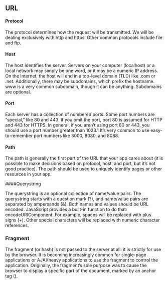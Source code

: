 ## URL

#### Protocol

The protocol determines how the request will be transmitted. We will be dealing
exclusively with http and https. Other common protocols include file and ftp.

#### Host

The host identifies the server. Servers on your computer (localhost) or a local network
may simply be one word, or it may be a numeric IP address. On the Internet,
the host will end in a top-level domain (TLD) like .com or .net. Additionally, there
may be subdomains, which prefix the hostname. www is a very common subdomain,
though it can be anything. Subdomains are optional.

#### Port

Each server has a collection of numbered ports. Some port numbers are “special,”
like 80 and 443. If you omit the port, port 80 is assumed for HTTP and 443 for
HTTPS. In general, if you aren’t using port 80 or 443, you should use a port number
greater than 1023.1 It’s very common to use easy-to-remember port numbers like
3000, 8080, and 8088.

#### Path
The path is generally the first part of the URL that your app cares about (it is possible
to make decisions based on protocol, host, and port, but it’s not good practice). The
path should be used to uniquely identify pages or other resources in your app.

####Querystring

The querystring is an optional collection of name/value pairs. The querystring
starts with a question mark (?), and name/value pairs are separated by ampersands
(&). Both names and values should be URL encoded. JavaScript provides a built-in
function to do that: encodeURIComponent. For example, spaces will be replaced with
plus signs (+). Other special characters will be replaced with numeric character
references.

### Fragment

The fragment (or hash) is not passed to the server at all: it is strictly for use by the
browser. It is becoming increasingly common for single-page applications or AJAXheavy
applications to use the fragment to control the application. Originally, the
fragment’s sole purpose was to cause the browser to display a specific part of the
document, marked by an anchor tag (<a id="chapter06">).
